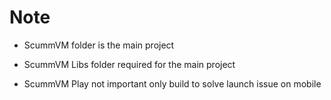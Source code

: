 # Note

- ScummVM folder is the main project

- ScummVM Libs folder required for the main project

- ScummVM Play not important only build to solve launch issue on mobile


